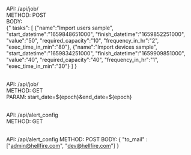 API: /api/job/ \
METHOD: POST \
BODY: \
{"
tasks":
[
{"name":"Import users sample",
"start_datetime":"1659848651000",
"finish_datetime":"1659852251000",
"value":"50",
"required_capacity":"10",
"frequency_in_hr":"2",
"exec_time_in_min":"80"},
{"name":"Import devices sample",
"start_datetime":"1659834251000",
"finish_datetime":"1659909851000",
"value":"40",
"required_capacity":"40",
"frequency_in_hr":"1",
"exec_time_in_min":"30"}
]
}

\
API: /api/job/ \
METHOD: GET \
PARAM: start_date=${epoch}&end_date=${epoch}

\
API: /api/alert_config \
METHOD: GET

\
API: /api/alert_config
METHOD: POST
BODY: {
    "to_mail" : ["admin@hellfire.com", "dev@hellfire.com"] 
}